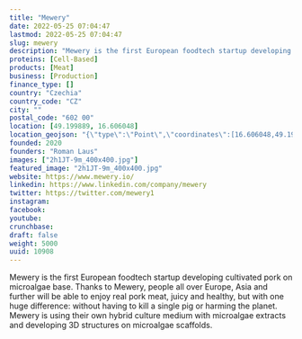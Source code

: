 ```yaml
---
title: "Mewery"
date: 2022-05-25 07:04:47
lastmod: 2022-05-25 07:04:47
slug: mewery
description: "Mewery is the first European foodtech startup developing cultivated pork on microalgae base. Thanks to Mewery, people all over Europe, Asia and further will be able to enjoy real pork meat, juicy and healthy, but with one huge difference: without having to kill a single pig or harming the planet. Mewery is using their own hybrid culture medium with microalgae extracts and developing 3D structures on microalgae scaffolds."
proteins: [Cell-Based]
products: [Meat]
business: [Production]
finance_type: []
country: "Czechia"
country_code: "CZ"
city: ""
postal_code: "602 00"
location: [49.199889, 16.606048]
location_geojson: "{\"type\":\"Point\",\"coordinates\":[16.606048,49.199889]}"
founded: 2020
founders: "Roman Laus"
images: ["2h1JT-9m_400x400.jpg"]
featured_image: "2h1JT-9m_400x400.jpg"
website: https://www.mewery.io/
linkedin: https://www.linkedin.com/company/mewery
twitter: https://twitter.com/mewery1
instagram: 
facebook: 
youtube: 
crunchbase: 
draft: false
weight: 5000
uuid: 10908
---
```

Mewery is the first European foodtech startup developing cultivated pork on microalgae base. Thanks to Mewery, people all over Europe, Asia and further will be able to enjoy real pork meat, juicy and healthy, but with one huge difference: without having to kill a single pig or harming the planet. Mewery is using their own hybrid culture medium with microalgae extracts and developing 3D structures on microalgae scaffolds.
